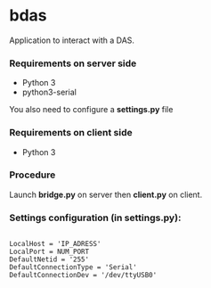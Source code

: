 # bdas

Application to interact with a DAS.

### Requirements on server side

* Python 3
* python3-serial

You also need to configure a **settings.py** file

### Requirements on client side

* Python 3

### Procedure

Launch **bridge.py** on server then **client.py** on client.

### Settings configuration (in settings.py):
```

LocalHost = 'IP_ADRESS'
LocalPort = NUM_PORT
DefaultNetid = '255'
DefaultConnectionType = 'Serial'
DefaultConnectionDev = '/dev/ttyUSB0'
```
